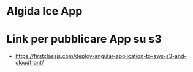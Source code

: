 # Algida Ice App

# Link per pubblicare App su s3
  - https://firstclassjs.com/deploy-angular-application-to-aws-s3-and-cloudfront/

  